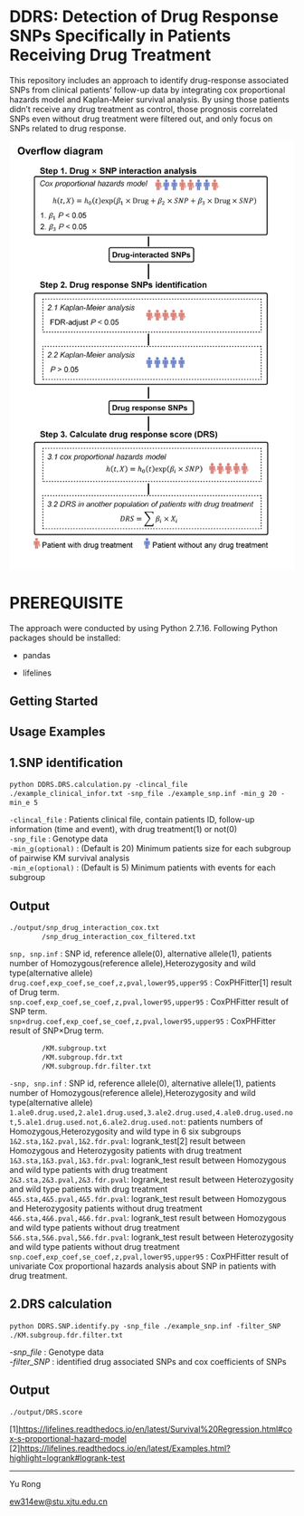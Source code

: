 DDRS: Detection of Drug Response SNPs Specifically in Patients Receiving Drug Treatment
================================
This repository includes an approach to identify drug-response associated SNPs from clinical patients’ follow-up data by integrating cox proportional hazards model and Kaplan-Meier survival analysis. By using those patients didn’t receive any drug treatment as control, those prognosis correlated SNPs even without drug treatment were filtered out, and only focus on SNPs related to drug response.

![pipeline](https://github.com/ew314/DDRS/blob/main/pipeline/4.figure.1.pipeline.github.jpg)

# PREREQUISITE
The approach were conducted by using Python 2.7.16. 
Following Python packages should be installed:
<ul>
<li><p>pandas</p></li>
<li><p>lifelines</p></li>
</ul>

Getting Started
---------------

Usage Examples
--------------
1.SNP identification
--------------

    python DDRS.DRS.calculation.py -clincal_file ./example_clinical_infor.txt -snp_file ./example_snp.inf -min_g 20 -min_e 5

`-clincal_file`    : Patients clinical file, contain patients ID, follow-up information (time and event), with drug treatment(1) or not(0)<br>
`-snp_file`        : Genotype data<br>
`-min_g(optional)` : (Default is 20) Minimum patients size for each subgroup of pairwise KM survival analysis<br>
`-min_e(optional)` : (Default is 5)  Minimum patients with events for each subgroup<br>

Output
--------------
    ./output/snp_drug_interaction_cox.txt
            /snp_drug_interaction_cox_filtered.txt

`snp, snp.inf`                                         : SNP id, reference allele(0), alternative allele(1), patients number of Homozygous(reference allele),Heterozygosity and wild type(alternative allele)<br>
`drug.coef,exp_coef,se_coef,z,pval,lower95,upper95`      : CoxPHFitter[1] result of Drug term.<br>
`snp.coef,exp_coef,se_coef,z,pval,lower95,upper95`       : CoxPHFitter result of SNP term.<br>
`snp×drug.coef,exp_coef,se_coef,z,pval,lower95,upper95`  : CoxPHFitter result of SNP×Drug term.<br>

            /KM.subgroup.txt
            /KM.subgroup.fdr.txt
            /KM.subgroup.fdr.filter.txt
`-snp, snp.inf`                                         : SNP id, reference allele(0), alternative allele(1), patients number of Homozygous(reference allele),Heterozygosity and wild type(alternative allele)<br>
`1.ale0.drug.used,2.ale1.drug.used,3.ale2.drug.used,4.ale0.drug.used.not,5.ale1.drug.used.not,6.ale2.drug.used.not`: patients numbers of Homozygous,Heterozygosity and wild type in 6 six subgroups<br>
`1&2.sta,1&2.pval,1&2.fdr.pval`: logrank_test[2] result between Homozygous and Heterozygosity patients with drug treatment<br>
`1&3.sta,1&3.pval,1&3.fdr.pval`: logrank_test result between Homozygous and wild type patients with drug treatment<br>
`2&3.sta,2&3.pval,2&3.fdr.pval`: logrank_test result between Heterozygosity and wild type patients with drug treatment<br>
`4&5.sta,4&5.pval,4&5.fdr.pval`: logrank_test result between Homozygous and Heterozygosity patients without drug treatment<br>
`4&6.sta,4&6.pval,4&6.fdr.pval`: logrank_test result between Homozygous and wild type patients without drug treatment<br>
`5&6.sta,5&6.pval,5&6.fdr.pval`: logrank_test result between Heterozygosity and wild type patients without drug treatment<br>
`snp.coef,exp_coef,se_coef,z,pval,lower95,upper95`       : CoxPHFitter result of univariate Cox proportional hazards analysis about SNP in patients with drug treatment.<br>


2.DRS calculation
--------------

    python DDRS.SNP.identify.py -snp_file ./example_snp.inf -filter_SNP ./KM.subgroup.fdr.filter.txt

*-snp_file*        : Genotype data<br>
*-filter_SNP* : identified drug associated SNPs and cox coefficients of SNPs<br>

Output
--------------
    ./output/DRS.score

[1]https://lifelines.readthedocs.io/en/latest/Survival%20Regression.html#cox-s-proportional-hazard-model
[2]https://lifelines.readthedocs.io/en/latest/Examples.html?highlight=logrank#logrank-test
 
---------------------------------------
Yu Rong

ew314ew@stu.xjtu.edu.cn
